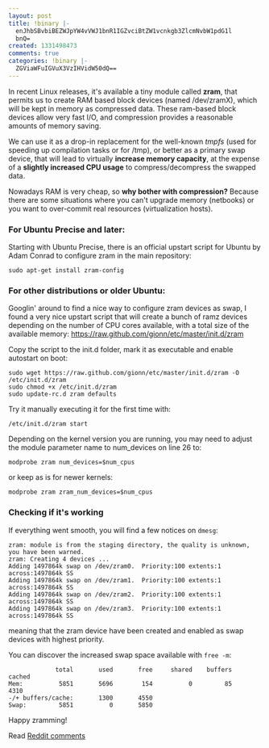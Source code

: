 ```yaml
---
layout: post
title: !binary |-
  enJhbSBvbiBEZWJpYW4vVWJ1bnR1IGZvciBtZW1vcnkgb3ZlcmNvbW1pdG1l
  bnQ=
created: 1331498473
comments: true
categories: !binary |-
  ZGViaWFuIGVuX3VzIHVidW50dQ==
---
```

In recent Linux releases, it's available a tiny module called <strong>zram</strong>, that permits us to create RAM based block devices (named /dev/zramX), which will be kept in memory as compressed data. These ram-based block devices allow very fast I/O, and compression provides a reasonable amounts of memory saving.

We can use it as a drop-in replacement for the well-known *tmpfs* (used for speeding up compilation tasks or for /tmp), or better as a primary swap device, that will lead to virtually <strong>increase memory capacity</strong>, at the expense of a <strong>slightly increased CPU usage</strong> to compress/decompress the swapped data.

Nowadays RAM is very cheap, so <strong>why bother with compression?</strong> Because there are some situations where you can't upgrade memory (netbooks) or you want to over-commit real resources (virtualization hosts).

### For Ubuntu Precise and later:

Starting with Ubuntu Precise, there is an official upstart script for Ubuntu by Adam Conrad to configure zram in the main repository:
```
sudo apt-get install zram-config
```

### For other distributions or older Ubuntu:

Googlin' around to find a nice way to configure zram devices as swap, I found a very nice upstart script that will create a bunch of ramz devices depending on the number of CPU cores available, with a total size of the available memory:
https://raw.github.com/gionn/etc/master/init.d/zram

Copy the script to the init.d folder, mark it as executable and enable autostart on boot:
```
sudo wget https://raw.github.com/gionn/etc/master/init.d/zram -O /etc/init.d/zram
sudo chmod +x /etc/init.d/zram
sudo update-rc.d zram defaults
```

Try it manually executing it for the first time with:
```
/etc/init.d/zram start
```

Depending on the kernel version you are running, you may need to adjust the module parameter name to num_devices on line 26 to:
```
modprobe zram num_devices=$num_cpus
```
or keep as is for newer kernels:
```
modprobe zram zram_num_devices=$num_cpus
```

### Checking if it's working

If everything went smooth, you will find a few notices on ```dmesg```:
```
zram: module is from the staging directory, the quality is unknown, you have been warned.
zram: Creating 4 devices ...
Adding 1497864k swap on /dev/zram0.  Priority:100 extents:1 across:1497864k SS
Adding 1497864k swap on /dev/zram1.  Priority:100 extents:1 across:1497864k SS
Adding 1497864k swap on /dev/zram2.  Priority:100 extents:1 across:1497864k SS
Adding 1497864k swap on /dev/zram3.  Priority:100 extents:1 across:1497864k SS
```
meaning that the zram device have been created and enabled as swap devices with highest priority.

You can discover the increased swap space available with ```free -m```:
```
             total       used       free     shared    buffers     cached
Mem:          5851       5696        154          0         85       4310
-/+ buffers/cache:       1300       4550
Swap:         5851          0       5850
```

Happy zramming!

Read [Reddit comments](http://www.reddit.com/r/sysadmin/comments/15kmby/using_compressed_ram_for_memoryovercommit_on_linux/)
